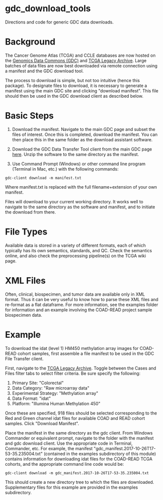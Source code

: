 # gdc_download_tools
Directions and code for generic GDC data downloads.

# Background
The Cancer Genome Atlas (TCGA) and CCLE databases are now hosted on the [Genomics Data Commons (GDC)](https://portal.gdc.cancer.gov/projects) and [TCGA Legacy Archive](https://portal.gdc.cancer.gov/legacy-archive/search/f). Large batches of data files are now best downloaded via remote connection using a manifest and the GDC download tool.

The process to download is simple, but not too intuitive (hence this package). To designate files to download, it is necessary to generate a manifest using the main GDC site and clicking "download manifest". This file should then be used in the GDC download client as described below.

# Basic Steps

1. Download the manifest. Navigate to the main GDC page and subset the files of interest. Once this is completed, download the manifest. You can then place this in the same folder as the download assistant software.

2. Download the GDC Data Transfer Tool client from the main GDC page [here](https://gdc.cancer.gov/access-data/gdc-data-transfer-tool). Unzip the software to the same directory as the manifest.

3. Use Command Prompt (Windows) or other command line program (Terminal in Mac, etc.) with the following commands: 

```
gdc-client download -m manifest.txt 
```
Where manifest.txt is replaced with the full filename+extension of your own manifest. 

Files will download to your current working directory. It works well to navigate to the same directory as the software and manifest, and to initiate the download from there.

# File Types
Available data is stored in a variety of different formats, each of which typically has its own semantics, standards, and QC. Check the semantics online, and also check the preprocessing pipeline(s) on the TCGA wiki page.

# XML Files
Often, clinical, biospecimen, and tumor data are available only in XML format. Thus it can be very useful to know how to parse these XML files and re-format as a flat dataframe. For more information, see the examples folder for information and an example involving the COAD-READ project sample biospecimen data.

# Example

To download the idat (level 1) HM450 methylation array images for COAD-READ cohort samples, first assemble a file manifest to be used in the GDC File Transfer client.

First, navigate to the [TCGA Legacy Archive](https://portal.gdc.cancer.gov/legacy-archive/search/f). Toggle between the Cases and Files filter tabs to select filter criteria. Be sure specify the following:

1. Primary Site: "Colorectal"
2. Data Category: "Raw microarray data"
3. Experimental Strategy: "Methylation array"
4. Data Format: "idat" 
5. Platform: "Illumina Human Methylation 450"

Once these are specified, 918 files should be selected corresponding to the Red and Green channel idat files for available COAD and READ cohort samples. Click "Download Manifest".

Place the manifest in the same directory as the gdc client. From Windows Commander or equivalent prompt, navigate to the folder with the manifest and gdc download client. Use the appropriate code in Terminal, Commander, etc. For example, the manifest "gdc_manifest.2017-10-26T17-53-35.235004.txt" (contained in the examples subdirectory of this module) contains information for downloading idat files for the COAD-READ TCGA cohorts, and the appropriate command line code would be:

```
gdc-client download -m gdc_manifest.2017-10-26T17-53-35.235004.txt 
```

This should create a new directory tree to which the files are downloaded. Supplementary files for this example are provided in the examples subdirectory.

#
